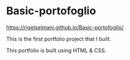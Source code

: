 # Basic-portofoglio

https://rigelselmani.github.io/Basic-portofoglio/

This is the first portfolio project that I built.

This portfolio is built using HTML & CSS.
